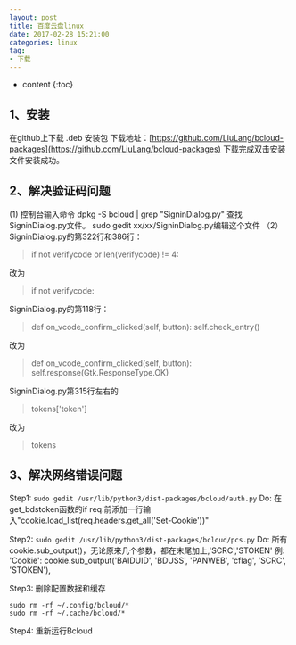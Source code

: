 ```yaml
---
layout: post
title: 百度云盘linux
date: 2017-02-28 15:21:00 
categories: linux
tag: 
- 下载
---
```


* content
{:toc}


## 1、安装
在github上下载 .deb 安装包
下载地址：[https://github.com/LiuLang/bcloud-packages](https://github.com/LiuLang/bcloud-packages)
下载完成双击安装文件安装成功。
 
## 2、解决验证码问题
(1) 控制台输入命令 dpkg -S bcloud | grep "SigninDialog.py"  查找SigninDialog.py文件。 sudo gedit   xx/xx/SigninDialog.py编辑这个文件
（2）
SigninDialog.py的第322行和386行：
>if not verifycode or len(verifycode) != 4:

改为
>if not verifycode:

SigninDialog.py的第118行：
>def on_vcode_confirm_clicked(self, button):
>self.check_entry()

改为
>def on_vcode_confirm_clicked(self, button):
>self.response(Gtk.ResponseType.OK)

SigninDialog.py第315行左右的
>tokens['token']

改为
>tokens
 
## 3、解决网络错误问题

Step1: `sudo gedit /usr/lib/python3/dist-packages/bcloud/auth.py`
Do: 在get_bdstoken函数的if req:前添加一行输入"cookie.load_list(req.headers.get_all('Set-Cookie'))"

Step2: `sudo gedit /usr/lib/python3/dist-packages/bcloud/pcs.py`
Do: 所有cookie.sub_output()，无论原来几个参数，都在末尾加上,'SCRC','STOKEN'
例: 'Cookie': cookie.sub_output('BAIDUID', 'BDUSS', 'PANWEB', 'cflag', 'SCRC', 'STOKEN'),

Step3: 删除配置数据和缓存
```Shell
sudo rm -rf ~/.config/bcloud/*
sudo rm -rf ~/.cache/bcloud/*
```

Step4: 重新运行Bcloud
